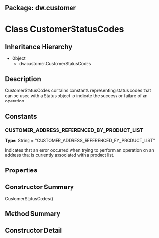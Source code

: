 ## Package: dw.customer

# Class CustomerStatusCodes

## Inheritance Hierarchy

- Object
  - dw.customer.CustomerStatusCodes

## Description

CustomerStatusCodes contains constants representing status codes that can be used with a Status object to indicate the success or failure of an operation.

## Constants

### CUSTOMER_ADDRESS_REFERENCED_BY_PRODUCT_LIST

**Type:** String = "CUSTOMER_ADDRESS_REFERENCED_BY_PRODUCT_LIST"

Indicates that an error occurred when trying to perform an operation on an address that is currently associated with a product list.

## Properties

## Constructor Summary

CustomerStatusCodes()

## Method Summary

## Constructor Detail